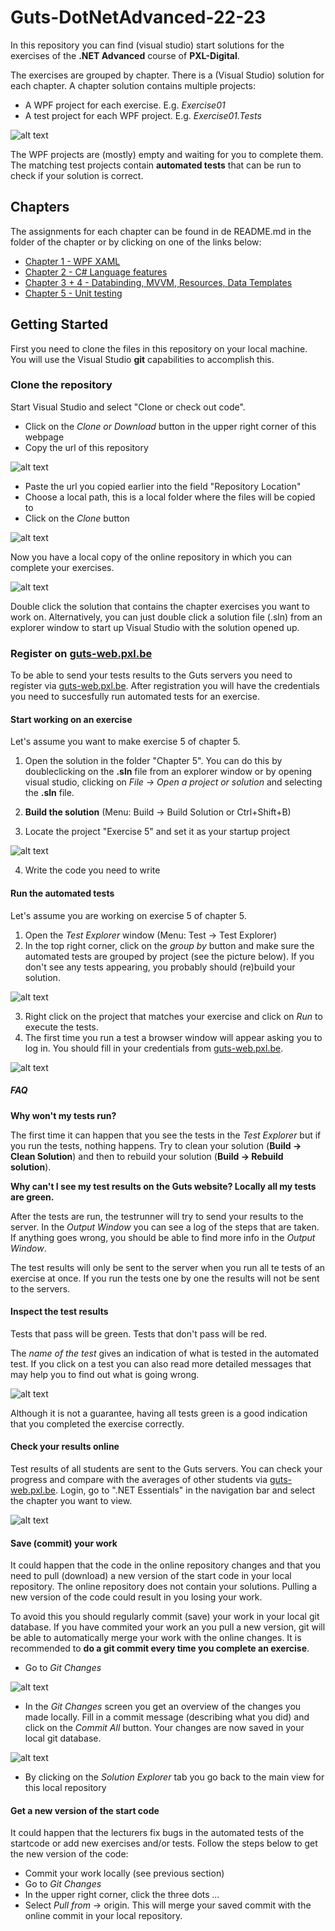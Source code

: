 # Guts-DotNetAdvanced-22-23
In this repository you can find (visual studio) start solutions for the exercises of the **.NET Advanced** course of **PXL-Digital**.

The exercises are grouped by chapter. There is a (Visual Studio) solution for each chapter.
A chapter solution contains multiple projects:

- A WPF project for each exercise. E.g. *Exercise01*
- A test project for each WPF project. E.g. *Exercise01.Tests*

![alt text][img_projects]

The WPF projects are (mostly) empty and waiting for you to complete them.
The matching test projects contain **automated tests** that can be run to check if your solution is correct.

## Chapters
The assignments for each chapter can be found in de README.md in the folder of the chapter or by clicking on one of the links below:
* [Chapter 1 - WPF XAML](Chapter1_WPF_XAML/README.md)
* [Chapter 2 - C# Language features](Chapter2_LanguageFeatures/README.md)
* [Chapter 3 + 4 - Databinding, MVVM, Resources, Data Templates](Chapter3_DatabindingMVVM/README.md)
* [Chapter 5 - Unit testing](Chapter5_UnitTesting/README.md)

## Getting Started

First you need to clone the files in this repository on your local machine.
You will use the Visual Studio **git** capabilities to accomplish this.

### Clone the repository

Start Visual Studio and select "Clone or check out code".

- Click on the *Clone or Download* button in the upper right corner of this webpage
- Copy the url of this repository

![alt text][img_clone_url]

- Paste the url you copied earlier into the field "Repository Location"
- Choose a local path, this is a local folder where the files will be copied to
- Click on the *Clone* button

![alt text][img_clone_vs]

Now you have a local copy of the online repository in which you can complete your exercises.

![alt text][img_cloned_repo_overview]

Double click the solution that contains the chapter exercises you want to work on. Alternatively, you can just double click a solution file (.sln) from an explorer window to start up Visual Studio with the solution opened up.

### Register on [guts-web.pxl.be](https://guts-web.pxl.be)

To be able to send your tests results to the Guts servers you need to register via [guts-web.pxl.be](https://guts-web.pxl.be/register).
After registration you will have the credentials you need to succesfully run automated tests for an exercise.

#### Start working on an exercise

Let's assume you want to make exercise 5 of chapter 5.

1. Open the solution in the folder "Chapter 5". You can do this by doubleclicking on the **.sln** file from an explorer window or by opening visual studio, clicking on *File &rightarrow; Open a project or solution* and selecting the **.sln** file.

2. **Build the solution** (Menu: Build &rightarrow; Build Solution or Ctrl+Shift+B)
3. Locate the project "Exercise 5" and set it as your startup project

![alt text][img_startup_project]

4. Write the code you need to write

#### Run the automated tests

Let's assume you are working on exercise 5 of chapter 5.

1. Open the *Test Explorer* window (Menu: Test &rightarrow; Test Explorer)
2. In the top right corner, click on the *group by* button and make sure the automated tests are grouped by project (see the picture below). If you don't see any tests appearing, you probably should (re)build your solution.

![alt text][img_group_tests]

3. Right click on the project that matches your exercise and click on *Run* to execute the tests.
4. The first time you run a test a browser window will appear asking you to log in. You should fill in your credentials from [guts-web.pxl.be](https://guts-web.pxl.be).

![alt text][img_login_vs]

##### FAQ

**Why won't my tests run?**

The first time it can happen that you see the tests in the *Test Explorer* but if you run the tests, nothing happens. 
Try to clean your solution (**Build &rightarrow; Clean Solution**) and then to rebuild your solution (**Build &rightarrow; Rebuild solution**).

**Why can't I see my test results on the Guts website? Locally all my tests are green.**

After the tests are run, the testrunner will try to send your results to the server. In the *Output Window* you can see a log of the steps that are taken.
If anything goes wrong, you should be able to find more info in the *Output Window*.

The test results will only be sent to the server when you run all te tests of an exercise at once. If you run the tests one by one the results will not be sent to the servers.

#### Inspect the test results

Tests that pass will be green. Tests that don't pass will be red.

The *name of the test* gives an indication of what is tested in the automated test.
If you click on a test you can also read more detailed messages that may help you to find out what is going wrong.

![alt text][img_test_detail]

Although it is not a guarantee, having all tests green is a good indication that you completed the exercise correctly.

#### Check your results online

Test results of all students are sent to the Guts servers.
You can check your progress and compare with the averages of other students via [guts-web.pxl.be](https://guts-web.pxl.be).
Login, go to ".NET Essentials" in the navigation bar and select the chapter you want to view.

![alt text][img_chapter_contents]

#### Save (commit) your work

It could happen that the code in the online repository changes and that you need to pull (download) a new version of the start code in your local repository.
The online repository does not contain your solutions. Pulling a new version of the code could result in you losing your work.

To avoid this you should regularly commit (save) your work in your local git database. If you have commited your work an you pull a new version, git will be able to automatically merge your work with the online changes.
It is recommended to **do a git commit every time you complete an exercise**.

- Go to *Git Changes* 

![alt text][img_git_changes]

- In the *Git Changes* screen you get an overview of the changes you made locally. Fill in a commit message (describing what you did) and click on the *Commit All* button. Your changes are now saved in your local git database.

![alt text][img_commit_your_work]

- By clicking on the *Solution Explorer* tab you go back to the main view for this local repository

#### Get a new version of the start code

It could happen that the lecturers fix bugs in the automated tests of the startcode or add new exercises and/or tests.
Follow the steps below to get the new version of the code:

- Commit your work locally (see previous section)
- Go to *Git Changes*
- In the upper right corner, click the three dots *...*
- Select *Pull from* &rightarrow; origin. This will merge your saved commit with the online commit in your local repository.

[img_book]:Images/book.png "Handboek 'Programmeren in C#'"
[img_projects]:Images/projects.png "Solution for chapter five with its projects"
[img_clone_vs]:Images/clone_vs.png "Clone a project in Visual Studio"
[img_clone_url]:Images/clone_url.png "Copy repository url"
[img_cloned_repo_overview]:Images/cloned_repo_overview.png "Cloned repository overview"
[img_startup_project]:Images/startup_project.png "Choose startup project"
[img_group_tests]:Images/group_tests.png "Group tests by project"
[img_test_detail]:Images/test_detail.png "Details of a test result"
[img_login_vs]:Images/login_vs.png "Visual studio login"
[img_chapter_contents]:Images/chaptercontents.png "Chapter contents"
[img_commit_your_work]:Images/commit_your_work.png "Commit your work"
[img_git_changes]:Images/git_changes.png "Git Changes"

